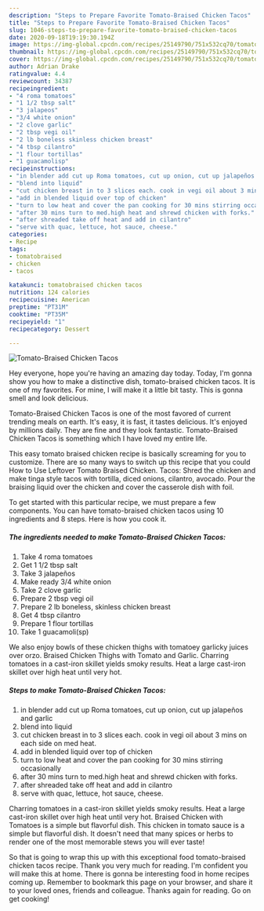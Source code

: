 ```yaml
---
description: "Steps to Prepare Favorite Tomato-Braised Chicken Tacos"
title: "Steps to Prepare Favorite Tomato-Braised Chicken Tacos"
slug: 1046-steps-to-prepare-favorite-tomato-braised-chicken-tacos
date: 2020-09-18T19:19:30.194Z
image: https://img-global.cpcdn.com/recipes/25149790/751x532cq70/tomato-braised-chicken-tacos-recipe-main-photo.jpg
thumbnail: https://img-global.cpcdn.com/recipes/25149790/751x532cq70/tomato-braised-chicken-tacos-recipe-main-photo.jpg
cover: https://img-global.cpcdn.com/recipes/25149790/751x532cq70/tomato-braised-chicken-tacos-recipe-main-photo.jpg
author: Adrian Drake
ratingvalue: 4.4
reviewcount: 34387
recipeingredient:
- "4 roma tomatoes"
- "1 1/2 tbsp salt"
- "3 jalapeos"
- "3/4 white onion"
- "2 clove garlic"
- "2 tbsp vegi oil"
- "2 lb boneless skinless chicken breast"
- "4 tbsp cilantro"
- "1 flour tortillas"
- "1 guacamolisp"
recipeinstructions:
- "in blender add cut up Roma tomatoes, cut up onion, cut up jalapeños and garlic"
- "blend into liquid"
- "cut chicken breast in to 3 slices each. cook in vegi oil about 3 mins on each side on med heat."
- "add in blended liquid over top of chicken"
- "turn to low heat and cover the pan cooking for 30 mins stirring occasionally"
- "after 30 mins turn to med.high heat and shrewd chicken with forks."
- "after shreaded take off heat and add in cilantro"
- "serve with quac, lettuce, hot sauce, cheese."
categories:
- Recipe
tags:
- tomatobraised
- chicken
- tacos

katakunci: tomatobraised chicken tacos 
nutrition: 124 calories
recipecuisine: American
preptime: "PT31M"
cooktime: "PT35M"
recipeyield: "1"
recipecategory: Dessert

---
```



![Tomato-Braised Chicken Tacos](https://img-global.cpcdn.com/recipes/25149790/751x532cq70/tomato-braised-chicken-tacos-recipe-main-photo.jpg)

Hey everyone, hope you're having an amazing day today. Today, I'm gonna show you how to make a distinctive dish, tomato-braised chicken tacos. It is one of my favorites. For mine, I will make it a little bit tasty. This is gonna smell and look delicious.

Tomato-Braised Chicken Tacos is one of the most favored of current trending meals on earth. It's easy, it is fast, it tastes delicious. It's enjoyed by millions daily. They are fine and they look fantastic. Tomato-Braised Chicken Tacos is something which I have loved my entire life.

This easy tomato braised chicken recipe is basically screaming for you to customize. There are so many ways to switch up this recipe that you could How to Use Leftover Tomato Braised Chicken. Tacos: Shred the chicken and make tinga style tacos with tortilla, diced onions, cilantro, avocado. Pour the braising liquid over the chicken and cover the casserole dish with foil.


To get started with this particular recipe, we must prepare a few components. You can have tomato-braised chicken tacos using 10 ingredients and 8 steps. Here is how you cook it.

<!--inarticleads1-->

##### The ingredients needed to make Tomato-Braised Chicken Tacos:

1. Take 4 roma tomatoes
1. Get 1 1/2 tbsp salt
1. Take 3 jalapeños
1. Make ready 3/4 white onion
1. Take 2 clove garlic
1. Prepare 2 tbsp vegi oil
1. Prepare 2 lb boneless, skinless chicken breast
1. Get 4 tbsp cilantro
1. Prepare 1 flour tortillas
1. Take 1 guacamoli(sp)


We also enjoy bowls of these chicken thighs with tomatoey garlicky juices over orzo. Braised Chicken Thighs with Tomato and Garlic. Charring tomatoes in a cast-iron skillet yields smoky results. Heat a large cast-iron skillet over high heat until very hot. 

<!--inarticleads2-->

##### Steps to make Tomato-Braised Chicken Tacos:

1. in blender add cut up Roma tomatoes, cut up onion, cut up jalapeños and garlic
1. blend into liquid
1. cut chicken breast in to 3 slices each. cook in vegi oil about 3 mins on each side on med heat.
1. add in blended liquid over top of chicken
1. turn to low heat and cover the pan cooking for 30 mins stirring occasionally
1. after 30 mins turn to med.high heat and shrewd chicken with forks.
1. after shreaded take off heat and add in cilantro
1. serve with quac, lettuce, hot sauce, cheese.


Charring tomatoes in a cast-iron skillet yields smoky results. Heat a large cast-iron skillet over high heat until very hot. Braised Chicken with Tomatoes is a simple but flavorful dish. This chicken in tomato sauce is a simple but flavorful dish. It doesn&#39;t need that many spices or herbs to render one of the most memorable stews you will ever taste! 

So that is going to wrap this up with this exceptional food tomato-braised chicken tacos recipe. Thank you very much for reading. I'm confident you will make this at home. There is gonna be interesting food in home recipes coming up. Remember to bookmark this page on your browser, and share it to your loved ones, friends and colleague. Thanks again for reading. Go on get cooking!
